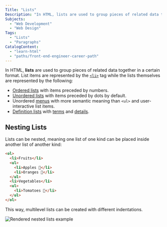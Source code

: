 ```yaml
---
Title: "Lists"
Description: "In HTML, lists are used to group pieces of related data together in a certain format."
Subjects:
  - "Web Development"
  - "Web Design"
Tags:
  - "Lists"
  - "Paragraphs"
CatalogContent:
  - "learn-html"
  - "paths/front-end-engineer-career-path"
---
```


In HTML, **lists** are used to group pieces of related data together in a certain format. List items are represented by the [`<li>`](https://www.codecademy.com/resources/docs/html/elements/li) tag while the lists themselves are represented by the following:

- [Ordered lists](https://www.codecademy.com/resources/docs/html/elements/ol) with items preceded by numbers.
- [Unordered lists](https://www.codecademy.com/resources/docs/html/elements/ul) with items preceded by dots by default.
- Unordered [menus](https://www.codecademy.com/resources/docs/html/elements/menu) with more semantic meaning than `<ul>` and user-interactive list items.
- [Definition lists](https://www.codecademy.com/resources/docs/html/elements/dl) with [terms](https://www.codecademy.com/resources/docs/html/elements/dt) and [details](https://www.codecademy.com/resources/docs/html/elements/dd).

## Nesting Lists

Lists can be nested, meaning one list of one kind can be placed inside another list of another kind:

```html
<ol>
  <li>Fruits</li>
  <ul>
    <li>Apples 🍎</li>
    <li>Oranges 🍊</li>
  </ul>
  <li>Vegetables</li>
  <ul>
    <li>Tomatoes 🍅</li>
  </ul>
</ol>
```

This way, multilevel lists can be created with different indentations.

![Rendered nested lists example](https://raw.githubusercontent.com/Codecademy/docs/main/media/nested-lists-example.png)
